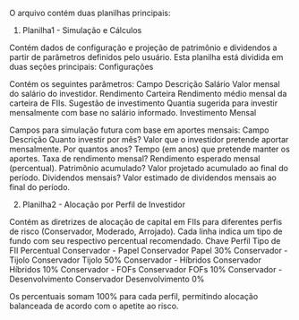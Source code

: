 O arquivo contém duas planilhas principais:
1. Planilha1 - Simulação e Cálculos

Contém dados de configuração e projeção de patrimônio e dividendos a partir de parâmetros definidos pelo usuário. Esta planilha está dividida em duas seções principais:
Configurações

Contém os seguintes parâmetros:
Campo	Descrição
Salário	Valor mensal do salário do investidor.
Rendimento Carteira	Rendimento médio mensal da carteira de FIIs.
Sugestão de investimento	Quantia sugerida para investir mensalmente com base no salário informado.
Investimento Mensal

Campos para simulação futura com base em aportes mensais:
Campo	Descrição
Quanto investir por mês?	Valor que o investidor pretende aportar mensalmente.
Por quantos anos?	Tempo (em anos) que pretende manter os aportes.
Taxa de rendimento mensal?	Rendimento esperado mensal (percentual).
Patrimônio acumulado?	Valor projetado acumulado ao final do período.
Dividendos mensais?	Valor estimado de dividendos mensais ao final do período.

2. Planilha2 - Alocação por Perfil de Investidor

Contém as diretrizes de alocação de capital em FIIs para diferentes perfis de risco (Conservador, Moderado, Arrojado). Cada linha indica um tipo de fundo com seu respectivo percentual recomendado.
Chave	Perfil	Tipo de FII	Percentual
Conservador - Papel	Conservador	Papel	30%
Conservador - Tijolo	Conservador	Tijolo	50%
Conservador - Híbridos	Conservador	Híbridos	10%
Conservador - FOFs	Conservador	FOFs	10%
Conservador - Desenvolvimento	Conservador	Desenvolvimento	0%

Os percentuais somam 100% para cada perfil, permitindo alocação balanceada de acordo com o apetite ao risco.
